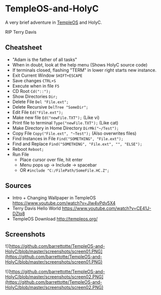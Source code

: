 # TempleOS-and-HolyC
A very brief adventure in [TempleOS](http://templeos.org/) and HolyC.


RIP Terry Davis


## Cheatsheet
* "Adam is the father of all tasks"
* When in doubt, look at the help menu (Shows HolyC source code)
* If terminals closed, flashing "TERM" in lower right starts new instance.
* Exit Current Window ```SHIFT+ESCAPE```
* Save changes ```CTRL+S```
* Execute when in file ```F5```
* CD Root ```Cd("::");```
* Show Directories ```Dir;```
* Delete File ```Del "File.ext";```
* Delete Recursive ```DelTree "SomeDir";```
* Edit File ```Ed("File.ext");```
* Make new file ```Ed("newFile.TXT");``` (Like vi)
* Print file to terminal ```Type("newFile.TXT");``` (Like cat)
* Make Directory in Home Directory ```DirMk("~/Test");```
* Copy File ```Copy("File.ext", "~Test");``` (Also overwrites files)
* Find Instances in File ```Find("SOMETHING", "File.ext");```
* Find and Replace ```Find("SOMETHING", "File.ext", "", "ELSE");```
* Reboot ```Reboot;```
* Run File
  * Place cursor over file, hit enter
  * Menu pops up -> Include -> spacebar
  * OR ```#include "C:/FilePath/SomeFile.HC.Z";```


## Sources
* Intro + Changing Wallpaper in TempleOS https://www.youtube.com/watch?v=JIw4vPdv5X4
* Terry Davis Hello World https://www.youtube.com/watch?v=CE41J-DZlq8
* TempleOS Download http://templeos.org/

## Screenshots
![(https://github.com/barrettotte/TempleOS-and-HolyC/blob/master/screenshots/screen01.PNG](https://github.com/barrettotte/TempleOS-and-HolyC/blob/master/screenshots/screen01.PNG)

![(https://github.com/barrettotte/TempleOS-and-HolyC/blob/master/screenshots/screen02.PNG](https://github.com/barrettotte/TempleOS-and-HolyC/blob/master/screenshots/screen02.PNG)
